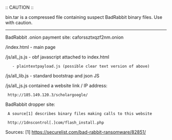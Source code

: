 :: CAUTION ::

bin.tar is a compressed file containing suspect BadRabbit binary files. Use with caution.

--------------------------------------------------------------

BadRabbit .onion payment site: caforssztxqzf2nm.onion

  /index.html - main page

  /js/all_js.js - obf javascript attached to index.html

       - plaintextpayload.js (possible clear text version of above)

  /js/all_lib.js - standard bootstrap and json JS

/js/all_js.js contained a website link / IP address:

     http://185.149.120.3/scholargoogle/

BadRabbit dropper site:

     A source[1] describes binary files making calls to this website

     http://1dnscontrol[.]com/flash_install.php



Sources:
[1] https://securelist.com/bad-rabbit-ransomware/82851/
